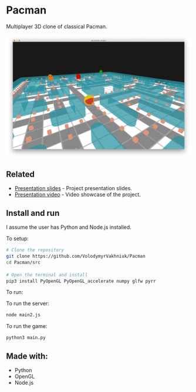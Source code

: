 # Pacman
Multiplayer 3D clone of classical Pacman.

![preview](https://raw.githubusercontent.com/mjstest/orgb5/5e1a92aef9b5b92042b1a9d5e5428efb/pacman.png)

## Related
- [Presentation slides](https://docs.google.com/presentation/d/1707LMlCcuWNO_rAhj0ZZwcw_gRwvyscWCag-se6P1ik/edit?usp=sharing) - Project presentation slides.
- [Presentation video](https://youtu.be/9IkYypi8o9U) - Video showcase of the project.


## Install and run
I assume the user has Python and Node.js installed.

To setup:
``` bash
# Clone the repository
git clone https://github.com/VolodymyrVakhniuk/Pacman
cd Pacman/src

# Open the terminal and install
pip3 install PyOpenGL PyOpenGL_accelerate numpy glfw pyrr
```
To run:

To run the server:
``` bash
node main2.js
```
To run the game:
``` bash
python3 main.py
```

## Made with:
- Python
- OpenGL
- Node.js
